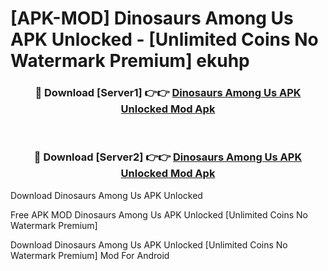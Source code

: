 # [APK-MOD] Dinosaurs Among Us APK Unlocked - [Unlimited Coins No Watermark Premium] ekuhp



<div align="center">
<h3>🔴 Download [Server1] 👉👉 <a href="https://momento.my/?title=Dinosaurs_Among_Us_APK_Unlocked">Dinosaurs Among Us APK Unlocked Mod Apk</a></h3><br>

<h3>🔴 Download [Server2] 👉👉 <a href="https://momento.my/?title=Dinosaurs_Among_Us_APK_Unlocked">Dinosaurs Among Us APK Unlocked Mod Apk</a></h3>
</div>



Download Dinosaurs Among Us APK Unlocked 

Free APK MOD Dinosaurs Among Us APK Unlocked [Unlimited Coins No Watermark Premium]

Download Dinosaurs Among Us APK Unlocked [Unlimited Coins No Watermark Premium] Mod For Android
